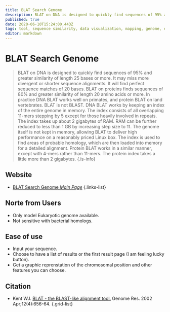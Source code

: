 ```yaml
---
title: BLAT Search Genome
description: BLAT on DNA is designed to quickly find sequences of 95% and greater similarity of length 25 bases or more.
published: true
date: 2020-06-10T15:24:00.443Z
tags: tool, sequence similarity, data visualization, mapping, genome, eukaryota, 2002
editor: markdown
---
```


# BLAT Search Genome

> BLAT on DNA is designed to quickly find sequences of 95% and greater similarity of length 25 bases or more. It may miss more divergent or shorter sequence alignments. It will find perfect sequence matches of 20 bases. BLAT on proteins finds sequences of 80% and greater similarity of length 20 amino acids or more. In practice DNA BLAT works well on primates, and protein BLAT on land vertebrates.
&NewLine;
BLAT is not BLAST. DNA BLAT works by keeping an index of the entire genome in memory. The index consists of all overlapping 11-mers stepping by 5 except for those heavily involved in repeats. The index takes up about 2 gigabytes of RAM. RAM can be further reduced to less than 1 GB by increasing step size to 11. The genome itself is not kept in memory, allowing BLAT to deliver high performance on a reasonably priced Linux box. The index is used to find areas of probable homology, which are then loaded into memory for a detailed alignment. Protein BLAT works in a similar manner, except with 4-mers rather than 11-mers. The protein index takes a little more than 2 gigabytes.
{.is-info}



## Website

- [BLAT Search Genome *Main Page*](http://genome.ucsc.edu/cgi-bin/hgBlat?hgsid=412713987_NrFiBsC7HAfLzfiAeKNgr11VBglP&command=start)
{.links-list}

## Norte from Users
- Only model Eukaryotic genome available.
- Not sensitive with bacterial homologs.

## Ease of use
- Input your sequence.
- Choose to have a list of results or the first result page (I am feeling lucky button).
- Get a graphic reprenstation of the chromosomal position and other features you can choose.


## Citation

- Kent WJ. [BLAT - the BLAST-like alignment tool.](https://genome.cshlp.org/content/12/4/656.short) Genome Res. 2002 Apr;12(4):656-64.
{.grid-list}